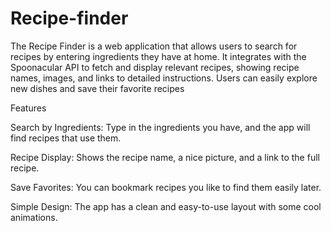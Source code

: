 # Recipe-finder
The Recipe Finder is a web application that allows users to search for recipes by entering ingredients they have at home. It integrates with the Spoonacular API to fetch and display relevant recipes, showing recipe names, images, and links to detailed instructions. Users can easily explore new dishes and save their favorite recipes

Features

Search by Ingredients: Type in the ingredients you have, and the app will find recipes that use them.

Recipe Display: Shows the recipe name, a nice picture, and a link to the full recipe.

Save Favorites: You can bookmark recipes you like to find them easily later.

Simple Design: The app has a clean and easy-to-use layout with some cool animations.
